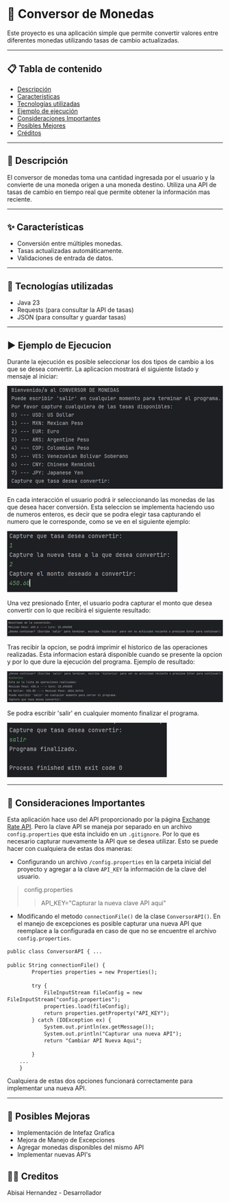 # 💱 Conversor de Monedas

Este proyecto es una aplicación simple que permite convertir valores entre diferentes monedas utilizando tasas de cambio actualizadas.

---

## 📋 Tabla de contenido

- [Descripción](#descripción)
- [Características](#características)
- [Tecnologías utilizadas](#tecnologías-utilizadas)
- [Ejemplo de ejecución](#ejemplo-de-ejecución)
- [Consideraciones Importantes](#consideraciones-importantes)
- [Posibles Mejores](#posibles-mejoras)
- [Créditos](#créditos)


---

## 📝 Descripción

El conversor de monedas toma una cantidad ingresada 
por el usuario y la convierte de una moneda origen a una moneda destino. 
Utiliza una API de tasas de cambio en tiempo real que permite obtener la información mas reciente.

---

## ✨ Características

- Conversión entre múltiples monedas.
- Tasas actualizadas automáticamente.
- Validaciones de entrada de datos.

---

## 🧰 Tecnologías utilizadas
- Java 23
- Requests (para consultar la API de tasas)
- JSON (para consultar y guardar tasas)

---

## ▶️ Ejemplo de Ejecucion
Durante la ejecución es posible seleccionar los dos tipos de cambio a los que se desea convertir. La aplicacion mostrará
el siguiente listado y mensaje al iniciar:

![Imagen de inicio](./images/inicio.jpg)

En cada interacción el usuario podrá ir seleccionando las monedas de las que desea hacer conversión. Esta seleccion
se implementa haciendo uso de numeros enteros, es decir que se podra elegir tasa capturando el numero que le corresponde, como se ve en
el siguiente ejemplo:

![Imagen de captura de informacion](./images/ejecucion2.jpg)

Una vez presionado Enter, el usuario podra capturar el monto que desea convertir con lo que recibirá el siguiente resultado:

![Imagen de resultado](./images/resultado.jpg)

Tras recibir la opcion, se podrá imprimir el historico de las operaciones realizadas. Esta informacion estará disponible cuando se presente la opcion y por lo que dure la ejecución del programa.
Ejemplo de resultado:

![Imagen de historico](./images/historico.jpg)

Se podra escribir 'salir' en cualquier momento finalizar el programa.

![Imagen de cierre](./images/cierre.jpg)

---

## 📌 Consideraciones Importantes

Esta aplicación hace uso del API proporcionado por la página [Exchange Rate API](https://www.exchangerate-api.com/docs/standard-requests). Pero la clave API se maneja por separado en un archivo `config.properties` que esta 
incluido en un `.gitignore`.
Por lo que es necesario capturar nuevamente la API que se desea utilizar. Esto se puede hacer con cualquiera de estas dos maneras:

- Configurando un archivo `/config.properties` en la carpeta inicial del proyecto y agregar a la clave `API_KEY` la información de la clave del usuario.

>config.properties
>>API_KEY="Capturar la nueva clave API aqui"

- Modificando el metodo `connectionFile()` de la clase `ConversorAPI()`. En el manejo de excepciones es posible capturar una nueva API que reemplace a
la configurada en caso de que no se encuentre el archivo `config.properties`.
```
public class ConversorAPI { ...

public String connectionFile() {
        Properties properties = new Properties();

        try {
            FileInputStream fileConfig = new FileInputStream("config.properties");
            properties.load(fileConfig);
            return properties.getProperty("API_KEY");
        } catch (IOException ex) {
            System.out.println(ex.getMessage());
            System.out.println("Capturar una nueva API");
            return "Cambiar API Nueva Aqui";

        }
    ...
    }          
```
Cualquiera de estas dos opciones funcionará correctamente para implementar una nueva API.

---

## 🚀 Posibles Mejoras
- Implementación de Intefaz Grafica
- Mejora de Manejo de Excepciones
- Agregar monedas disponibles del mismo API
- Implementar nuevas API's


## 👨‍💻 Creditos
Abisai Hernandez - Desarrollador
